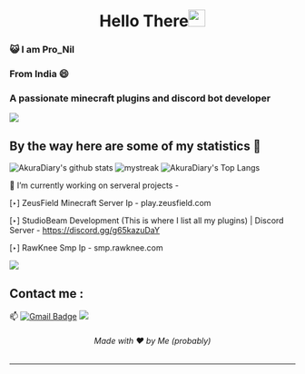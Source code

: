 <h1 align="center">Hello There<img src="https://github.com/souvikguria98/souvikguria98/blob/master/Hi.gif" width="30"> </h1>

### :smiley_cat: I am Pro_Nil

### From India 😄
### A passionate minecraft plugins and discord bot developer

<a href="https://www.youtube.com/watch?v=dQw4w9WgXcQ"><img src="https://user-images.githubusercontent.com/73097560/115834477-dbab4500-a447-11eb-908a-139a6edaec5c.gif"></a>

## By the way here are some of my statistics 🚀
![AkuraDiary's github stats](https://github-readme-stats.vercel.app/api?username=Pro-Nil&show_icons=true&theme=tokyonight)
<img src="https://github-readme-streak-stats.herokuapp.com/?user=Pro-Nil&theme=tokyonight" alt="mystreak"/>
![AkuraDiary's Top Langs](https://github-readme-stats.vercel.app/api/top-langs/?username=Pro-Nil&theme=tokyonight&layout=compact)

🌱 I’m currently working on serveral projects - 

 [‣] ZeusField Minecraft Server Ip - play.zeusfield.com
 
 [‣] StudioBeam Development (This is where I list all my plugins) | Discord Server - https://discord.gg/g65kazuDaY
 
 [‣] RawKnee Smp Ip - smp.rawknee.com 

<a href="https://www.youtube.com/watch?v=dQw4w9WgXcQ"><img src="https://user-images.githubusercontent.com/73097560/115834477-dbab4500-a447-11eb-908a-139a6edaec5c.gif"></a>

## Contact me : 
📫 [![Gmail Badge](https://img.shields.io/badge/-asthiseta@gmail.com-blue?style=flat-roundedrectangle&logo=Gmail&logoColor=white&link=mailto:asthiseta@gmail.com)](asthiseta@gmail.com)
![](https://dcbadge.vercel.app/api/shield/477121580472729611)


<h6 align="center">Made with ❤️ by Me (probably)</h6>

------

